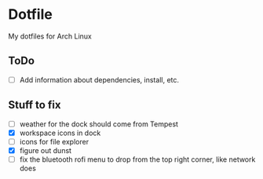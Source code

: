 # Dotfile
My dotfiles for Arch Linux

## ToDo
- [ ] Add information about dependencies, install, etc.

## Stuff to fix
- [ ] weather for the dock should come from Tempest
- [x] workspace icons in dock
- [ ] icons for file explorer
- [x] figure out dunst
- [ ] fix the bluetooth rofi menu to drop from the top right corner, like network does

